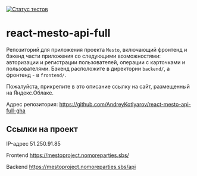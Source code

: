 [![Статус тестов](../../actions/workflows/tests.yml/badge.svg)](../../actions/workflows/tests.yml)

# react-mesto-api-full

Репозиторий для приложения проекта `Mesto`, включающий фронтенд и бэкенд части приложения со следующими возможностями: авторизации и регистрации пользователей, операции с карточками и пользователями. Бэкенд расположите в директории `backend/`, а фронтенд - в `frontend/`.

Пожалуйста, прикрепите в это описание ссылку на сайт, размещенный на Яндекс.Облаке.

Адрес репозитория: https://github.com/AndreyKotlyarov/react-mesto-api-full-gha

## Ссылки на проект

IP-адрес 51.250.91.85

Frontend https://mestoproject.nomoreparties.sbs/

Backend https://mestoproject.nomoreparties.sbs/api
